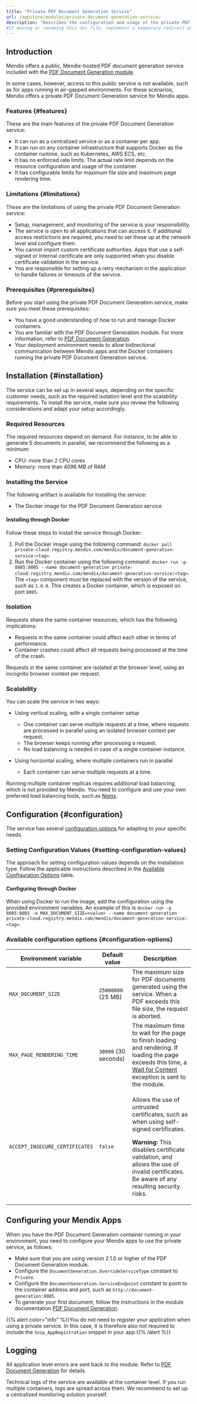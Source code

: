 ```yaml
---
title: "Private PDF Document Generation Service"
url: /appstore/modules/private-document-generation-service/
description: "Describes the configuration and usage of the private PDF Document Generation service, which is used in combination with the PDF Document Generation module in the Marketplace."
#If moving or renaming this doc file, implement a temporary redirect and let the respective team know they should update the URL in the product. See Mapping to Products for more details.
---
```


## Introduction

Mendix offers a public, Mendix-hosted PDF document generation service included with the [PDF Document Generation module](/appstore/modules/document-generation/). 

In some cases, however, access to this public service is not available, such as for apps running in air-gapped environments. For these scenarios, Mendix offers a private PDF Document Generation service for Mendix apps. 

### Features {#features}

These are the main features of the private PDF Document Generation service:

* It can run as a centralized service or as a container per app. 
* It can run on any container infrastructure that supports Docker as the container runtime, such as Kubernetes, AWS ECS, etc.
* It has no enforced rate limits. The actual rate limit depends on the resource configuration and usage of the container.
* It has configurable limits for maximum file size and maximum page rendering time.

### Limitations {#limitations}

These are the limitations of using the private PDF Document Generation service:

* Setup, management, and monitoring of the service is your responsibility.
* The service is open to all applications that can access it. If additional access restrictions are required, you need to set these up at the network level and configure them.
* You cannot import custom certificate authorities. Apps that use a self-signed or internal certificate are only supported when you disable certificate validation in the service.
* You are responsible for setting up a retry mechanism in the application to handle failures or timeouts of the service.

### Prerequisites {#prerequisites}

Before you start using the private PDF Document Generation service, make sure you meet these prerequisites:

* You have a good understanding of how to run and manage Docker containers. 
* You are familiar with the PDF Document Generation module. For more information, refer to [PDF Document Generation](/appstore/modules/document-generation/).
* Your deployment environment needs to allow bidirectional communication between Mendix apps and the Docker containers running the private PDF Document Generation service.

## Installation {#installation}

The service can be set up in several ways, depending on the specific customer needs, such as the required isolation level and the scalability requirements. To install the service, make sure you review the following considerations and adapt your setup accordingly.

### Required Resources

The required resources depend on demand. For instance, to be able to generate 5 documents in parallel, we recommend the following as a minimum:

* CPU: more than 2 CPU cores
* Memory: more than 4096 MB of RAM

### Installing the Service

The following artifact is available for installing the service:

* The Docker image for the PDF Document Generation service 

#### Installing through Docker

Follow these steps to install the service through Docker:

1. Pull the Docker image using the following command: `docker pull private-cloud.registry.mendix.com/mendix/document-generation-service:<tag>`.
2. Run the Docker container using the following command: `docker run -p 8085:8085 --name document-generation private-cloud.registry.mendix.com/mendix/document-generation-service:<tag>`. The `<tag>` component must be replaced with the version of the service, such as `1.0.0`. This creates a Docker container, which is exposed on port `8085`.

### Isolation

Requests share the same container resources, which has the following implications:

* Requests in the same container could affect each other in terms of performance.
* Container crashes could affect all requests being processed at the time of the crash.

Requests in the same container are isolated at the browser level, using an incognito browser context per request.

### Scalability

You can scale the service in two ways:

* Using vertical scaling, with a single container setup

    * One container can serve multiple requests at a time, where requests are processed in parallel using an isolated browser context per request.
    * The browser keeps running after processing a request.
    * No load balancing is needed in case of a single container instance.

* Using horizontal scaling, where multiple containers run in parallel
    
    * Each container can serve multiple requests at a time.

Running multiple container replicas requires additional load balancing, which is not provided by Mendix. You need to configure and use your own preferred load balancing tools, such as [Nginx](https://nginx.org/).

## Configuration {#configuration}

The service has several [configuration options](#configuration-options) for adapting to your specific needs.

### Setting Configuration Values {#setting-configuration-values}

The approach for setting configuration values depends on the installation type. Follow the applicable instructions described in the [Available Configuration Options](#configuration-options) table.

#### Configuring through Docker

When using Docker to run the image, add the configuration using the provided environment variables. An example of this is `docker run -p 8085:8085 -e MAX_DOCUMENT_SIZE=<value> --name document-generation private-cloud.registry.mendix.com/mendix/document-generation-service:<tag>`.

### Available configuration options {#configuration-options}

| Environment variable | Default value | Description |
|----------------------|---------------|-------------|
| `MAX_DOCUMENT_SIZE` | `25000000` (25 MB) | The maximum size for PDF documents generated using the service. When a PDF exceeds this file size, the request is aborted. |
| `MAX_PAGE_RENDERING_TIME` | `30000` (30 seconds) | The maximum time to wait for the page to finish loading and rendering. If loading the page exceeds this time, a [Wait for Content](/appstore/modules/document-generation/#wait-for-content-exception) exception is sent to the module. |
| `ACCEPT_INSECURE_CERTIFICATES` | `false` | <p> Allows the use of untrusted certificates, such as when using self-signed certificates.</p> <p> **Warning:** This disables certificate validation, and allows the use of invalid certificates. Be aware of any resulting security risks.</p> |

## Configuring your Mendix Apps

When you have the PDF Document Generation container running in your environment, you need to configure your Mendix apps to use the private service, as follows:

* Make sure that you are using version 2.1.0 or higher of the PDF Document Generation module.
* Configure the `DocumentGeneration.OverrideServiceType` constant to `Private`.
* Configure the `DocumentGeneration.ServiceEndpoint` constant to point to the container address and port, such as `http://document-generation:8085`.
* To generate your first document, follow the instructions in the module documentation [PDF Document Generation](/appstore/modules/document-generation/).

{{% alert color="info" %}}You do not need to register your application when using a private service. In this case, it is therefore also not required to include the `Snip_AppRegistration` snippet in your app.{{% /alert %}}

## Logging

All application level errors are sent back to the module. Refer to [PDF Document Generation](/appstore/modules/document-generation/) for details. 

Technical logs of the service are available at the container level. If you run multiple containers, logs are spread across them. We recommend to set up a centralized monitoring solution yourself.
